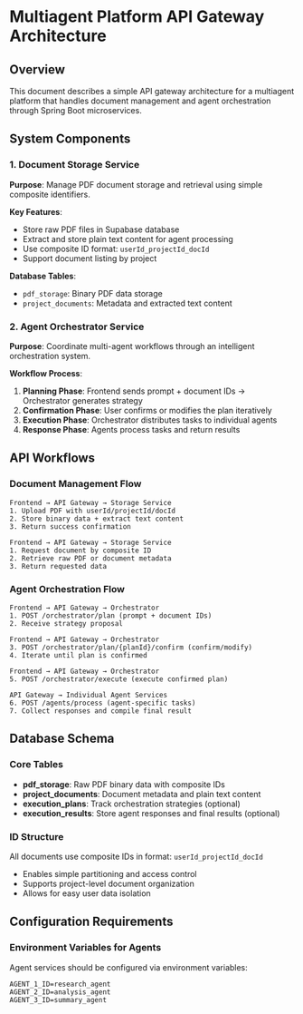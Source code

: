 # Multiagent Platform API Gateway Architecture

## Overview

This document describes a simple API gateway architecture for a multiagent platform that handles document management and agent orchestration through Spring Boot microservices.

## System Components

### 1. Document Storage Service

**Purpose**: Manage PDF document storage and retrieval using simple composite identifiers.

**Key Features**:

- Store raw PDF files in Supabase database
- Extract and store plain text content for agent processing
- Use composite ID format: `userId_projectId_docId`
- Support document listing by project

**Database Tables**:

- `pdf_storage`: Binary PDF data storage
- `project_documents`: Metadata and extracted text content

### 2. Agent Orchestrator Service

**Purpose**: Coordinate multi-agent workflows through an intelligent orchestration system.

**Workflow Process**:

1. **Planning Phase**: Frontend sends prompt + document IDs → Orchestrator generates strategy
2. **Confirmation Phase**: User confirms or modifies the plan iteratively
3. **Execution Phase**: Orchestrator distributes tasks to individual agents
4. **Response Phase**: Agents process tasks and return results

## API Workflows

### Document Management Flow

```
Frontend → API Gateway → Storage Service
1. Upload PDF with userId/projectId/docId
2. Store binary data + extract text content
3. Return success confirmation

Frontend → API Gateway → Storage Service
1. Request document by composite ID
2. Retrieve raw PDF or document metadata
3. Return requested data
```

### Agent Orchestration Flow

```
Frontend → API Gateway → Orchestrator
1. POST /orchestrator/plan (prompt + document IDs)
2. Receive strategy proposal

Frontend → API Gateway → Orchestrator
3. POST /orchestrator/plan/{planId}/confirm (confirm/modify)
4. Iterate until plan is confirmed

Frontend → API Gateway → Orchestrator
5. POST /orchestrator/execute (execute confirmed plan)

API Gateway → Individual Agent Services
6. POST /agents/process (agent-specific tasks)
7. Collect responses and compile final result
```

## Database Schema

### Core Tables

- **pdf_storage**: Raw PDF binary data with composite IDs
- **project_documents**: Document metadata and plain text content
- **execution_plans**: Track orchestration strategies (optional)
- **execution_results**: Store agent responses and final results (optional)

### ID Structure

All documents use composite IDs in format: `userId_projectId_docId`

- Enables simple partitioning and access control
- Supports project-level document organization
- Allows for easy user data isolation

## Configuration Requirements

### Environment Variables for Agents

Agent services should be configured via environment variables:

```
AGENT_1_ID=research_agent
AGENT_2_ID=analysis_agent
AGENT_3_ID=summary_agent
```
